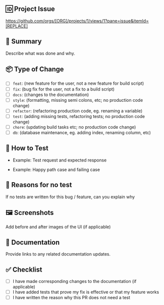 ## 🆔 Project Issue

https://github.com/orgs/[ORG]/projects/1/views/1?pane=issue&itemId=[REPLACE]

## 📝 Summary

Describe what was done and why.

## 📦 Type of Change

- [ ] `feat`: (new feature for the user, not a new feature for build script)
- [ ] `fix`: (bug fix for the user, not a fix to a build script)
- [ ] `docs`: (changes to the documentation)
- [ ] `style`: (formatting, missing semi colons, etc; no production code change)
- [ ] `refactor`: (refactoring production code, eg. renaming a variable)
- [ ] `test`: (adding missing tests, refactoring tests; no production code change)
- [ ] `chore`: (updating build tasks etc; no production code change)
- [ ] `db`: (database maintenance, eg. adding index, renaming column, etc)

## 🧪 How to Test

- Example: Test request and expected response

- Example: Happy path case and failing case

## 💬 Reasons for no test

If no tests are written for this bug / feature, can you explain why

## 🖼️ Screenshots

Add before and after images of the UI (if applicable)

## 📖 Documentation

Provide links to any related documentation updates.

## ✅ Checklist

- [ ] I have made corresponding changes to the documentation (if applicable)
- [ ] I have added tests that prove my fix is effective or that my feature works
- [ ] I have written the reason why this PR does not need a test
